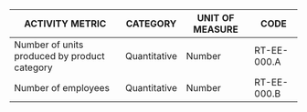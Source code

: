 | ACTIVITY METRIC | CATEGORY | UNIT OF MEASURE | CODE |
|-----------------|----------|------------------|------|
| Number of units produced by product category | Quantitative | Number | RT-EE-000.A |
| Number of employees | Quantitative | Number | RT-EE-000.B |